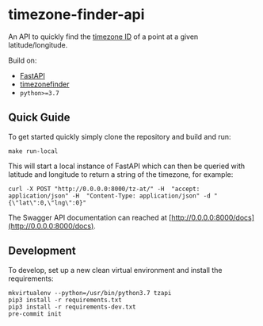# timezone-finder-api
An API to quickly find the [timezone ID](https://en.wikipedia.org/wiki/List_of_tz_database_time_zones) of a point at a given latitude/longitude.

Build on:

* [FastAPI](https://fastapi.tiangolo.com)
* [timezonefinder](https://github.com/jannikmi/timezonefinder)
* `python>=3.7`

## Quick Guide

To get started quickly simply clone the repository and build and run:

```shell
make run-local
```

This will start a local instance of FastAPI which can then be queried with latitude and longitude to return a string of the timezone, for example:

```shell
curl -X POST "http://0.0.0.0:8000/tz-at/" -H  "accept: application/json" -H  "Content-Type: application/json" -d "{\"lat\":0,\"lng\":0}"
```

The Swagger API documentation can reached at [http://0.0.0.0:8000/docs](http://0.0.0.0:8000/docs).

## Development

To develop, set up a new clean virtual environment and install the requirements:

```mkvirtualenv
mkvirtualenv --python=/usr/bin/python3.7 tzapi
pip3 install -r requirements.txt
pip3 install -r requirements-dev.txt
pre-commit init
```